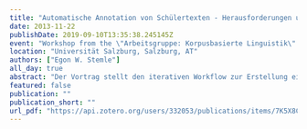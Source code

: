 ```yaml
---
title: "Automatische Annotation von Schülertexten - Herausforderungen und Lösungsvorschläge am Beispiel des Projekts KoKo"
date: 2013-11-22
publishDate: 2019-09-10T13:35:38.245145Z
event: "Workshop from the \"Arbeitsgruppe: Korpusbasierte Linguistik\" at the 40. Österreichische Linguistiktagung"
location: "Universität Salzburg, Salzburg, AT"
authors: ["Egon W. Stemle"]
all_day: true
abstract: "Der Vortrag stellt den iterativen Workflow zur Erstellung eines lemmatisierten, POS-getaggten und nach ausgewählten sprachlichen Merkmalen annotierten Lernerkorpus vor und geht auf Schwierigkeiten und Besonderheiten bei der Korpuserstellung mit L1-Lernertexten ein. Lernertexte weisen häufig Schreibweisen und Konstruktionen auf, die der Standardsprache nicht entsprechen. Da korpuslinguistische Verarbeitungstools gewöhnlich Zeitungstexte o.Ä. als Eingabe erwarten, können Lernertexte bei der automatischen Verarbeitung Schwierigkeiten bereiten. Dadurch kann die mitunter sehr hohe Zuverlässigkeit der Tools (z.B. eines POS-Taggers, Giesbrecht & Evert 2009) erheblich herabgesetzt. Eine Herausforderung bei der korpuslinguistischen Aufbereitung von Lernertexten liegt folglich darin, ihre Merkmale im Workflow so zu berücksichtigen, dass sie trotz der Abweichungen vom Standard mit einer ähnlichen Zuverlässigkeit verarbeitet werden können wie standardsprachliche Texte. Im Projekt „KoKo“ wurden rund 1300 Schülertexte (811.330 Tokens) aus Oberschulen in Thüringen, Nordtirol und Südtirol für ein deutschsprachiges L1-Lernerkorpus aufbereitet. Mit o.g. Abweichungen wurde dabei folgendermaßen umgegangen: Bereits bei der Digitalisierung der handschriftlichen Daten wurden die Transkripte mit zusätzlichen Annotationen versehen, die Orthographiefehler, okkasionelle Kurzwortbildungen, Emotikons u.Ä. erfassen. Nachfolgend wurde das Korpus lemmatisiert und getaggt. In einem separaten Verarbeitungsschritt wurden mithilfe des POS-Taggers nicht automatisch verarbeitete Textmerkmale ermittelt, die anschließend entweder manuell annotiert oder dazu verwendet wurden, den Tagger neu zu trainieren. Der dadurch in Gang gesetzte iterative Prozess der Korpuserstellung ermöglicht es, die Qualität der Lemma- und POS-Annotationen des L1-Lernerkorpus sukzessiv zu verbessern. Diese iterative Herangehensweise kann auch für die mögliche Annotation weiterer Ebenen beibehalten werden (vgl. Voormann & Gut 2008)."
featured: false
publication: ""
publication_short: ""
url_pdf: "https://api.zotero.org/users/332053/publications/items/7K5X8CXC/file/view"
---
```


